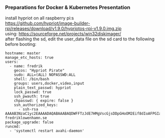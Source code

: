 ### Preparations for Docker & Kubernetes Presentation

install hypriot on all raspberry pi:s  
https://github.com/hypriot/image-builder-rpi/releases/download/v1.9.0/hypriotos-rpi-v1.9.0.img.zip  
using: https://sourceforge.net/projects/win32diskimager/  
after flashing the sd, edit the user_data file on the sd card to the following before booting:  
```
hostname: master
manage_etc_hosts: true
users:
  - name: fredrik
    gecos: "Hypriot Pirate"
    sudo: ALL=(ALL) NOPASSWD:ALL
    shell: /bin/bash
    groups: users,docker,video,input
    plain_text_passwd: hypriot
    lock_passwd: true
    ssh_pwauth: true
    chpasswd: { expire: false }
    ssh_authorized_keys:
      - ssh-rsa AAAAB3NzaC1yc2EAAAADAQABAAABAQDWFFTzJdE7HMgVscGjsDDpGHoOM2Eif8dIoAFPGIa751OYwK079zTjnl3r6M/Cv5DBE0DrUn+CKoCkDX3ZHadDITemtDB6WyFtVsEDBHXoBPxGOP/VhjU9qSZqSV8WCCB0iCixW/TrBrqRTM5TDtrP44hYUI66VojmeUV3xc/ttyw34nPMLrlxVUx1XJVM63e5nJmSXbCisDYeXDqaDC4F7IvVtSoR0Ysr/sOxUtHgeZE4Q/DALOJN/q3PfGKdloxKlyqKBIHNADJXBgtRHTZZG1HZ3FMtb/EC1v2p7GmNetmrdPxI63jJLHa5g42guFZBUelFb6se1GASuNJUxyPB fredriklowenhamn.se
package_upgrade: false
runcmd:
  - 'systemctl restart avahi-daemon'

```

